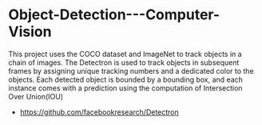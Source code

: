 # Object-Detection---Computer-Vision

This project uses the COCO dataset and ImageNet to track objects in a chain of images. The Detectron is used to track objects in subsequent frames by assigning unique tracking numbers and a dedicated color to the objects. Each detected object is bounded by a bounding box, and each instance comes with a prediction using the computation of Intersection Over Union(IOU)

- https://github.com/facebookresearch/Detectron
